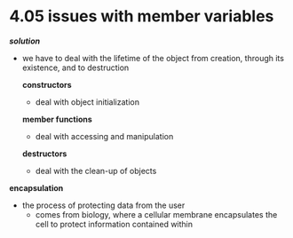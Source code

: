 # 4.05 issues with member variables

***************************solution***************************

- we have to deal with the lifetime of the object from creation, through its existence, and to destruction
    
    ********constructors********
    
    - deal with object initialization
    
    ****member functions****
    
    - deal with accessing and manipulation
    
    **********************destructors**********************
    
    - deal with the clean-up of objects

**************************encapsulation**************************

- the process of protecting data from the user
    - comes from biology, where a cellular membrane encapsulates the cell to protect information contained within